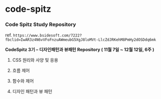 # code-spitz
### Code Spitz Study Repository

ref. `https://www.bsidesoft.com/7222?fbclid=IwAR3z4N6vVFoFnzuAWmeubG5XgJ8loMVt-LlcZdJRKehM8PmHy2dOSDdq6mk`

**CodeSpitz 3기 – 디자인패턴과 뷰패턴 Repository ( 11월 7일 ~ 12월 12일, 6주 )** 

1. CSS 원리와 사양 및 응용

2. 흐름 제어

3. 함수와 제어

4. 디자인 패턴과 뷰 패턴
